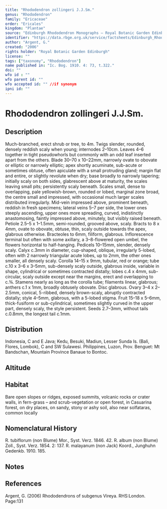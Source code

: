 ```yaml
---
title: "Rhododendron zollingeri J.J.Sm."
genus: "Rhododendron"
family: "Ericaceae"
order: "Ericales"
kingdom: "Plantae"
source: "Edinburgh Rhododendron Monographs – Royal Botanic Garden Edinburgh"
identifier: "https://data.rbge.org.uk/service/factsheets/Edinburgh_Rhododendron_Monographs.xhtml"
author: "Argent, G."
created: "2006"
rights holder: "Royal Botanic Garden Edinburgh"
license: ""
tags: ["taxonomy", "Rhododendron"]
name published in: "Ic. Bog. 1910. 4: 73, t.322."
doi: ""
wfo id : ""
wfo parent id: ""
wfo accepted id: "" //if synonym                      
ipni id: ""
---
```


                       

# Rhododendron zollingeri J.J.Sm.

## Description
Much-branched, erect shrub or tree, to 4m. Twigs slender, rounded, densely reddish scaly when young; internodes 2–10cm. Leaves 4–6 together in tight pseudo­whorls but commonly with an odd leaf inserted apart from the others. Blade 30–70 x 10–22mm, narrowly ovate to obovate or elliptic or narrowly elliptic; apex shortly acuminate, sub-acute or sometimes obtuse, often apiculate with a small protruding gland; margin flat and entire, or slightly revolute when dry; base broadly to narrowly tapering; initially scaly on both sides, glabrescent above at maturity, the scales leaving small pits; persistently scaly beneath. Scales small, dense to overlapping, pale yellowish-brown, rounded or lobed, marginal zone broad, the centre small and impressed, with occasional much larger scales distributed irregularly. Mid-vein impressed above, prominent beneath, reddish in fresh specimens; lateral veins 5–7 per side, the lower ones steeply ascending, upper ones more spreading, curved, indistinctly anastomosing, faintly impressed above, minutely, but visibly raised beneath. Petiole 2.5–5 x 1–1.5mm, semi-rounded, grooved above, scaly. Bracts to 8 x 4mm, ovate to obovate, obtuse, thin, scaly outside towards the apex, glabrous otherwise. Bracteoles to 6mm, filiform, glabrous. Inflorescence termi­nal but often with some axillary, a 3–8-flowered open umbel, the flowers horizontal to half-hanging. Pedicels 10–15mm, slender, densely scaly. Calyx c.3mm in diameter, cup-shaped, oblique, irregularly 5-lobed, often with 2 narrowly triangular acute lobes, up to 2mm, the other ones smaller, all densely scaly. Corolla 14–15 x 9mm, tubular, red or orange; tube c.10 x 3–6 x 3–5mm, sub-densely scaly outside, glabrous inside, variable in shape, cylindrical or sometimes contracted distally; lobes c.4 x 4mm, sub-circular, scaly outside except near the margins, erect and overlapping to c.¾. Stamens nearly as long as the corolla tube; filaments linear, glabrous; anthers c.1 x 1mm, broadly obtusely obovate. Disc glabrous. Ovary 3–4 x 2–2.5mm, conical, 5-ribbed, densely brown-scaly, abruptly contracted distally; style 4–5mm, glabrous, with a 5-lobed stigma. Fruit 15–18 x 5–6mm, thick-fusiform or sub-cylindrical, sometimes slightly curved in the upper part, densely scaly, the style persistent. Seeds 2.7–3mm, without tails c.0.8mm, the longest tail c.1mm.

## Distribution
Indonesia, C and E Java; Kedu, Besuki, Madiun, Lesser Sunda Is. (Bali, Flores, Lombok), C and SW Sulawesi. Philippines, Luzon, Prov. Benguet: Mt Bandschan, Mountain Province Banaue to Bontoc.

## Altitude


## Habitat
Bare open slopes or ridges, exposed summits, volcanic rocks or crater walls, in fern-grass – and scrub-vegetation or open forest, in Casuarina forest, on dry places, on sandy, stony or ashy soil, also near solfataras, common locally

## Nomenclatural History
R. tubiflorum (non Blume) Mor., Syst. Verz. 1846. 42. R. album (non Blume) Zoll., Syst. Verz. 1854. 2: 137. R. malayanum (non Jack) Koord., Junghuhn Gedenkb. 1910. 185.
                       
## Notes


## References

Argent, G. (2006) Rhododendrons of subgenus Vireya. RHS:London. Page:131

